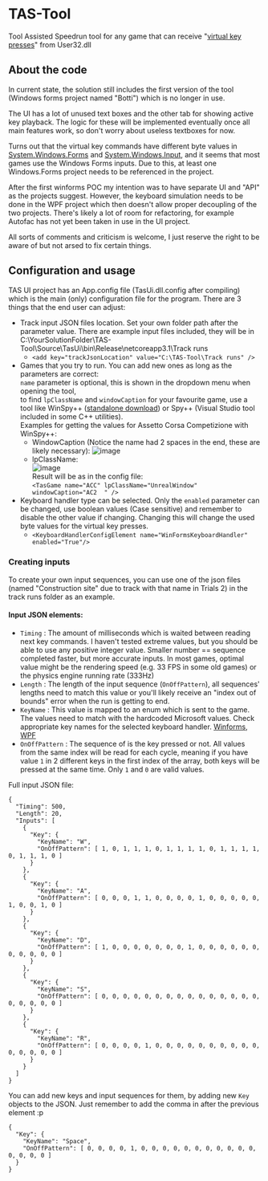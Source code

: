 # TAS-Tool
Tool Assisted Speedrun tool for any game that can receive "[virtual key presses](https://docs.microsoft.com/en-us/windows/win32/api/winuser/nf-winuser-keybd_event)" from User32.dll

## About the code
In current state, the solution still includes the first version of the tool (Windows forms project named "Botti") which is no longer in use.  

The UI has a lot of unused text boxes and the other tab for showing active key playback. The logic for these will be implemented eventually once all main features work, so don't worry about useless textboxes for now.

Turns out that the virtual key commands have different byte values in [System.Windows.Forms](https://docs.microsoft.com/en-us/dotnet/api/system.windows.forms.keys?view=net-5.0) and [System.Windows.Input](https://docs.microsoft.com/en-us/dotnet/api/system.windows.input.key?view=net-5.0), and it seems that most games use the Windows Forms inputs. Due to this, at least one Windows.Forms project needs to be referenced in the project.  

After the first winforms POC my intention was to have separate UI and "API" as the projects suggest. However, the keyboard simulation needs to be done in the WPF project which then doesn't allow proper decoupling of the two projects. There's likely a lot of room for refactoring, for example Autofac has not yet been taken in use in the UI project.

All sorts of comments and criticism is welcome, I just reserve the right to be aware of but not arsed to fix certain things.

## Configuration and usage
TAS UI project has an App.config file (TasUi.dll.config after compiling) which is the main (only) configuration file for the program. There are 3 things that the end user can adjust:  
 * Track input JSON files location. Set your own folder path after the parameter value. There are example input files included, they will be in C:\YourSolutionFolder\TAS-Tool\Source\TasUi\bin\Release\netcoreapp3.1\Track runs
     * ``<add key="trackJsonLocation" value="C:\TAS-Tool\Track runs" />``
 * Games that you try to run. You can add new ones as long as the parameters are correct:  
 `name` parameter is optional, this is shown in the dropdown menu when opening the tool,  
 to find `lpClassName` and `windowCaption` for your favourite game, use a tool like WinSpy++ ([standalone download](https://www.catch22.net/software/winspy)) or Spy++ (Visual Studio tool included in some C++ utilities).  
 Examples for getting the values for Assetto Corsa Competizione with WinSpy++:
     * WindowCaption (Notice the name had 2 spaces in the end, these are likely necessary): ![image](https://user-images.githubusercontent.com/15697256/122680031-11756b80-d1f6-11eb-8663-8ccfa1a841f6.png)
     * lpClassName: </br> ![image](https://user-images.githubusercontent.com/15697256/122680127-74ff9900-d1f6-11eb-9148-9ec5cdc94d76.png)  
     Result will be as in the config file:  
     `` <TasGame name="ACC" lpClassName="UnrealWindow" windowCaption="AC2  " /> ``
 * Keyboard handler type can be selected. Only the `enabled` parameter can be changed, use boolean values (Case sensitive) and remember to disable the other value if changing. Changing this will change the used byte values for the virtual key presses.
     * ``<KeyboardHandlerConfigElement name="WinFormsKeyboardHandler" enabled="True"/>``

### Creating inputs
To create your own input sequences, you can use one of the json files (named "Construction site" due to track with that name in Trials 2) in the track runs folder as an example.  

#### Input JSON elements:
* `Timing` : The amount of milliseconds which is waited between reading next key commands. I haven't tested extreme values, but you should be able to use any positive integer value. Smaller number == sequence completed faster, but more accurate inputs. In most games, optimal value might be the rendering speed (e.g. 33 FPS in some old games) or the physics engine running rate (333Hz)
* `Length` : The length of the input sequence (`OnOffPattern`), all sequences' lengths need to match this value or you'll likely receive an "index out of bounds" error when the run is getting to end.
* `KeyName` : This value is mapped to an enum which is sent to the game. The values need to match with the hardcoded Microsoft values. Check appropriate key names for the selected keyboard handler. [Winforms](https://docs.microsoft.com/en-us/dotnet/api/system.windows.forms.keys?view=net-5.0), [WPF](https://docs.microsoft.com/en-us/dotnet/api/system.windows.input.key?view=net-5.0)
* `OnOffPattern` : The sequence of is the key pressed or not. All values from the same index will be read for each cycle, meaning if you have value `1` in 2 different keys in the first index of the array, both keys will be pressed at the same time. Only `1` and `0` are valid values.

Full input JSON file:
```
{
  "Timing": 500, 
  "Length": 20,
  "Inputs": [
    {
      "Key": {
        "KeyName": "W",
        "OnOffPattern": [ 1, 0, 1, 1, 1, 0, 1, 1, 1, 1, 0, 1, 1, 1, 1, 0, 1, 1, 1, 0 ]
      }
    },
    {
      "Key": {
        "KeyName": "A",
        "OnOffPattern": [ 0, 0, 0, 1, 1, 0, 0, 0, 0, 1, 0, 0, 0, 0, 0, 1, 0, 0, 1, 0 ]
      }
    },
    {
      "Key": {
        "KeyName": "D",
        "OnOffPattern": [ 1, 0, 0, 0, 0, 0, 0, 0, 1, 0, 0, 0, 0, 0, 0, 0, 0, 0, 0, 0 ]
      }
    },
    {
      "Key": {
        "KeyName": "S",
        "OnOffPattern": [ 0, 0, 0, 0, 0, 0, 0, 0, 0, 0, 0, 0, 0, 0, 0, 0, 0, 0, 0, 0 ]
      }
    },
    {
      "Key": {
        "KeyName": "R",
        "OnOffPattern": [ 0, 0, 0, 0, 1, 0, 0, 0, 0, 0, 0, 0, 0, 0, 0, 0, 0, 0, 0, 0 ]
      }
    }
  ]
}
```

You can add new keys and input sequences for them, by adding new `Key` objects to the JSON. Just remember to add the comma in after the previous element :p 
```
{
  "Key": {
    "KeyName": "Space",
    "OnOffPattern": [ 0, 0, 0, 0, 1, 0, 0, 0, 0, 0, 0, 0, 0, 0, 0, 0, 0, 0, 0, 0 ]
  }
}
```
